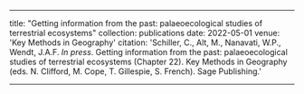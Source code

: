 ---

title: "Getting information from the past: palaeoecological studies of terrestrial ecosystems"
collection: publications
date: 2022-05-01
venue: 'Key Methods in Geography'
citation: 'Schiller, C., Alt, M., Nanavati, W.P., Wendt, J.A.F. *In press*. Getting information from the past: palaeoecological studies of terrestrial ecosystems (Chapter 22). Key Methods in Geography (eds. N. Clifford, M. Cope, T. Gillespie, S. French). Sage Publishing.'

---